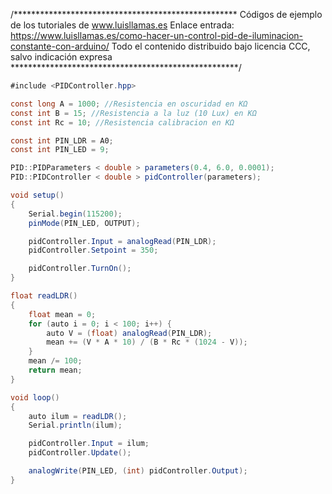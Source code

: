 /***************************************************
Códigos de ejemplo de los tutoriales de www.luisllamas.es
Enlace entrada: https://www.luisllamas.es/como-hacer-un-control-pid-de-iluminacion-constante-con-arduino/
Todo el contenido distribuido bajo licencia CCC, salvo indicación expresa
****************************************************/

```csharp
#include <PIDController.hpp>

const long A = 1000; //Resistencia en oscuridad en KΩ
const int B = 15; //Resistencia a la luz (10 Lux) en KΩ
const int Rc = 10; //Resistencia calibracion en KΩ

const int PIN_LDR = A0;
const int PIN_LED = 9;

PID::PIDParameters < double > parameters(0.4, 6.0, 0.0001);
PID::PIDController < double > pidController(parameters);

void setup()
{
    Serial.begin(115200);
    pinMode(PIN_LED, OUTPUT);

    pidController.Input = analogRead(PIN_LDR);
    pidController.Setpoint = 350;

    pidController.TurnOn();
}

float readLDR()
{
    float mean = 0;
    for (auto i = 0; i < 100; i++) {
        auto V = (float) analogRead(PIN_LDR);
        mean += (V * A * 10) / (B * Rc * (1024 - V));
    }
    mean /= 100;
    return mean;
}

void loop() 
{
    auto ilum = readLDR();
    Serial.println(ilum);

    pidController.Input = ilum;
    pidController.Update();

    analogWrite(PIN_LED, (int) pidController.Output);
}
```